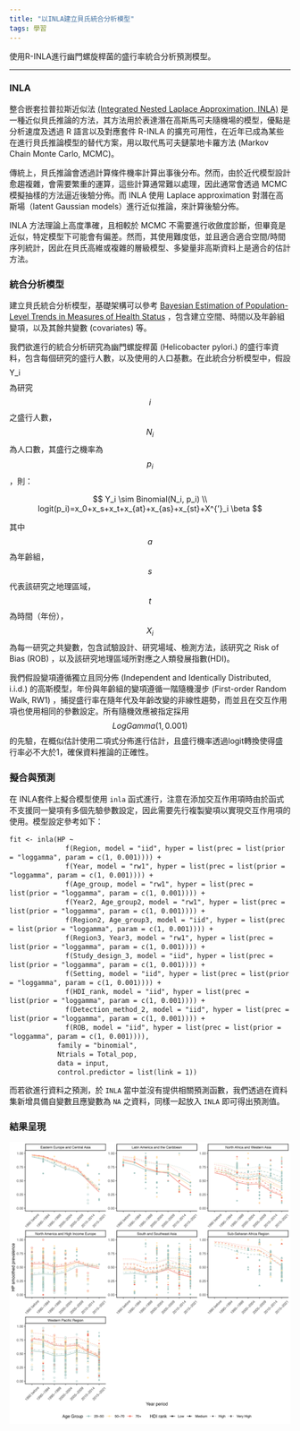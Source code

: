 ```yaml
---
title: "以INLA建立貝氏統合分析模型"
tags: 學習
---
```


使用R-INLA進行幽門螺旋桿菌的盛行率統合分析預測模型。
<!--more-->

---
### INLA

整合嵌套拉普拉斯近似法 [(Integrated Nested Laplace Approximation, INLA)](https://www.r-inla.org/home) 是一種近似貝氏推論的方法，其方法用於表達潛在高斯馬可夫隨機場的模型，優點是分析速度及透過 R 語言以及對應套件 R-INLA 的擴充可用性，在近年已成為某些在進行貝氏推論模型的替代方案，用以取代馬可夫鏈蒙地卡羅方法 (Markov Chain Monte Carlo, MCMC)。  

傳統上，貝氏推論會透過計算條件機率計算出事後分布。然而，由於近代模型設計愈趨複雜，會需要繁重的運算，這些計算通常難以處理，因此通常會透過 MCMC 模擬抽樣的方法逼近後驗分佈。而 INLA 使用 Laplace approximation 對潛在高斯場（latent Gaussian models）進行近似推論，來計算後驗分佈。  

INLA 方法理論上高度準確，且相較於 MCMC 不需要進行收斂度診斷，但畢竟是近似，特定模型下可能會有偏差。然而，其使用難度低，並且適合適合空間/時間序列統計，因此在貝氏高維或複雜的層級模型、多變量非高斯資料上是適合的估計方法。

### 統合分析模型

建立貝氏統合分析模型，基礎架構可以參考 [Bayesian Estimation of Population-Level Trends in Measures of Health Status](https://www.jstor.org/stable/43288446?seq=1) ，包含建立空間、時間以及年齡組變項，以及其餘共變數 (covariates) 等。 

我們欲進行的統合分析研究為幽門螺旋桿菌 (Helicobacter pylori.) 的盛行率資料，包含每個研究的盛行人數，以及使用的人口基數。在此統合分析模型中，假設 $$$$Y_i$$$$ 為研究 $$i$$ 之盛行人數， $$N_i$$ 為人口數，其盛行之機率為 $$p_i$$ ，則：

$$
Y_i \sim Binomial(N_i, p_i)
\\
logit(p_i)=x_0+x_s+x_t+x_{at}+x_{as}+x_{st}+X^{'}_i \beta
$$

其中 $$a$$ 為年齡組， $$s$$ 代表該研究之地理區域， $$t$$ 為時間（年份），$$X_i$$ 為每一研究之共變數，包含試驗設計、研究場域、檢測方法，該研究之 Risk of Bias (ROB) ，以及該研究地理區域所對應之人類發展指數(HDI)。

我們假設變項遵循獨立且同分佈 (Independent and Identically Distributed, i.i.d.) 的高斯模型，年份與年齡組的變項遵循一階隨機漫步 (First-order Random Walk, RW1) ，捕捉盛行率在隨年代及年齡改變的非線性趨勢，而並且在交互作用項也使用相同的參數設定。所有隨機效應被指定採用 $$LogGamma(1, 0.001)$$ 的先驗，在概似估計使用二項式分佈進行估計，且盛行機率透過logit轉換使得盛行率必不大於1，確保資料推論的正確性。  

### 擬合與預測

在 INLA套件上擬合模型使用 `inla` 函式進行，注意在添加交互作用項時由於函式不支援同一變項有多個先驗參數設定，因此需要先行複製變項以實現交互作用項的使用。模型設定參考如下：

```{R}
fit <- inla(HP ~
              f(Region, model = "iid", hyper = list(prec = list(prior = "loggamma", param = c(1, 0.001)))) +
              f(Year, model = "rw1", hyper = list(prec = list(prior = "loggamma", param = c(1, 0.001)))) +
              f(Age_group, model = "rw1", hyper = list(prec = list(prior = "loggamma", param = c(1, 0.001)))) +
              f(Year2, Age_group2, model = "rw1", hyper = list(prec = list(prior = "loggamma", param = c(1, 0.001)))) +
              f(Region2, Age_group3, model = "iid", hyper = list(prec = list(prior = "loggamma", param = c(1, 0.001)))) +
              f(Region3, Year3, model = "rw1", hyper = list(prec = list(prior = "loggamma", param = c(1, 0.001)))) +
              f(Study_design_3, model = "iid", hyper = list(prec = list(prior = "loggamma", param = c(1, 0.001)))) +
              f(Setting, model = "iid", hyper = list(prec = list(prior = "loggamma", param = c(1, 0.001)))) +
              f(HDI_rank, model = "iid", hyper = list(prec = list(prior = "loggamma", param = c(1, 0.001)))) +
              f(Detection_method_2, model = "iid", hyper = list(prec = list(prior = "loggamma", param = c(1, 0.001)))) +
              f(ROB, model = "iid", hyper = list(prec = list(prior = "loggamma", param = c(1, 0.001)))),
            family = "binomial",
            Ntrials = Total_pop,
            data = input,
            control.predictor = list(link = 1))
```

而若欲進行資料之預測，於 `INLA` 當中並沒有提供相關預測函數，我們透過在資料集新增具備自變數且應變數為 `NA` 之資料，同樣一起放入 `INLA` 即可得出預測值。

### 結果呈現

<center>
<img src="/assets/plot.png" width="600px"/>
</center>

